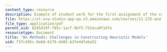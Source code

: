 ```yaml
---
content_type: resource
description: Example of student work for the first assignment of the course.
file: https://ol-ocw-studio-app-qa.s3.amazonaws.com/courses/11-235-analyzing-projects-and-organizations-fall-2009/f37c495c8e686176d485b3fe44faba52_MIT11_235F09_student1.pdf
file_type: application/pdf
parent_uid: 8285419f-f85c-1acf-9bf5-755eca8f14fe
resourcetype: Document
title: 'On Methods: Challenges in Constructing Heuristic Models'
uid: f37c495c-8e68-6176-d485-b3fe44faba52
---
```

